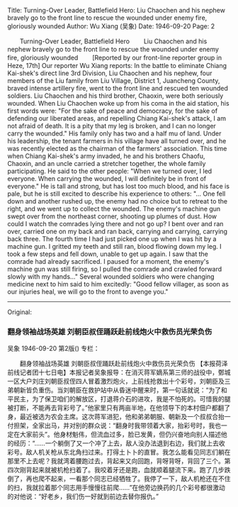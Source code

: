Title: Turning-Over Leader, Battlefield Hero: Liu Chaochen and his nephew bravely go to the front line to rescue the wounded under enemy fire, gloriously wounded
Author: Wu Xiang (吴象)
Date: 1946-09-20
Page: 2

　　Turning-Over Leader, Battlefield Hero
　　Liu Chaochen and his nephew bravely go to the front line to rescue the wounded under enemy fire, gloriously wounded
　　[Reported by our front-line reporter group in Heze, 17th] Our reporter Wu Xiang reports: In the battle to eliminate Chiang Kai-shek's direct line 3rd Division, Liu Chaochen and his nephew, four members of the Liu family from Liu Village, District 1, Juancheng County, braved intense artillery fire, went to the front line and rescued ten wounded soldiers. Liu Chaochen and his third brother, Chaoxin, were both seriously wounded. When Liu Chaochen woke up from his coma in the aid station, his first words were: "For the sake of peace and democracy, for the sake of defending our liberated areas, and repelling Chiang Kai-shek's attack, I am not afraid of death. It is a pity that my leg is broken, and I can no longer carry the wounded." His family only has two and a half mu of land. Under his leadership, the tenant farmers in his village have all turned over, and he was recently elected as the chairman of the farmers' association. This time when Chiang Kai-shek's army invaded, he and his brothers Chaofu, Chaoxin, and an uncle carried a stretcher together, the whole family participating. He said to the other people: "When we turned over, I led everyone. When carrying the wounded, I will definitely be in front of everyone." He is tall and strong, but has lost too much blood, and his face is pale, but he is still excited to describe his experience to others: "... One fell down and another rushed up, the enemy had no choice but to retreat to the right, and we went up to collect the wounded. The enemy's machine gun swept over from the northeast corner, shooting up plumes of dust. How could I watch the comrades lying there and not go up? I bent over and ran over, carried one on my back and ran back, carrying and carrying, carrying back three. The fourth time I had just picked one up when I was hit by a machine gun. I gritted my teeth and still ran, blood flowing down my leg. I took a few steps and fell down, unable to get up again. I saw that the comrade had already sacrificed. I paused for a moment, the enemy's machine gun was still firing, so I pulled the comrade and crawled forward slowly with my hands..." Several wounded soldiers who were changing medicine next to him said to him excitedly: "Good fellow villager, as soon as our injuries heal, we will go to the front to avenge you."



<hr /> 

Original: 


### 翻身领袖战场英雄  刘朝臣叔侄踊跃赴前线炮火中救伤员光荣负伤
吴象
1946-09-20
第2版()
专栏：

　　翻身领袖战场英雄
    刘朝臣叔侄踊跃赴前线炮火中救伤员光荣负伤
    【本报荷泽前线记者团十七日电】本报记者吴象报导：在消灭蒋军嫡系第三师的战役中，鄄城一区大户刘庄刘朝臣叔侄四人冒着激烈炮火，上前线抢救出十个彩号，刘朝臣及三弟朝新皆负重伤。当刘朝臣在救护站中从昏迷中醒来时，第一句话就说：“为了和平民主，为了保卫咱们的解放区，打退蒋介石的进攻，我是不怕死的。可惜我的腿被打断，不能再去背彩号了。”他家里只有两亩半地，在他领导下的本村佃户都翻了身，最近被选为农会主席。这次蒋军进犯，他和弟弟朝服、朝新及一个叔叔合抬一付担架，全家出马，并对别的群众说：“翻身时我带领着大家，抬彩号时，我也一定在大家前头”。他身材魁伟，但流血过多，脸已发黄，但仍兴奋地向别人描述他的经历：“……一个躺倒了又一个冲了上去，敌人没办法退到右边，我们就上去收彩号。敌人机关枪从东北角扫过来。打得土卜卜的直冒。我怎么能看见同志们躺在那里不上去呢？我就湾着腰跑过去，背起来又向回跑，背呀背呀，背回了三个。第四次刚背起来就被机枪扫着了。我咬着牙还是跑，血就顺着腿流下来。跑了几步跌倒了，再也爬不起来，一看那个同志已经牺牲了。我停了一下，敌人机枪还在不住的扫，我就拉着那个同志用手慢慢往前爬……”在他旁边换药的几个彩号都很激动的对他说：“好老乡，我们伤一好就到前边去替你报仇。”
